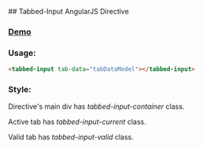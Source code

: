 ## Tabbed-Input AngularJS Directive

### [Demo](https://jsfiddle.net/lucidkarma/wzgyn8pn/)

### Usage:

```html
<tabbed-input tab-data="tabDataModel"></tabbed-input>
```

### Style:

Directive's main div has *tabbed-input-container* class.

Active tab has *tabbed-input-current* class.

Valid tab has *tabbed-input-valid* class.
